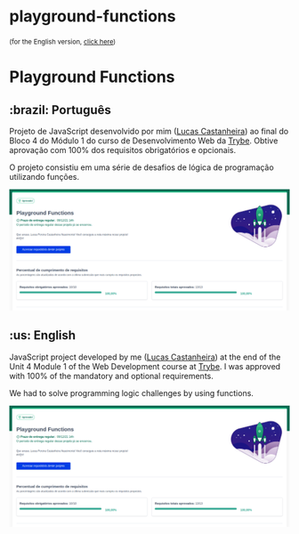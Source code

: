 # playground-functions
<small>(for the English version, <a href="#en">click here</a>)</small>

# Playground Functions
<h2>:brazil: Português</h2>
<p id="pt">Projeto de JavaScript desenvolvido por mim (<a href="https://www.linkedin.com/in/lucas-pereira-castanheira-nascimento-238355190/" target="_blank" rel="external">Lucas Castanheira</a>) ao final do Bloco 4 do Módulo 1 do curso de Desenvolvimento Web da <a href="https://www.betrybe.com" targe="_blank" rel="nofollow">Trybe</a>. Obtive aprovação com 100% dos requisitos obrigatórios e opcionais.</p>
<p>O projeto consistiu em uma série de desafios de lógica de programação utilizando funções.</p>

![Minha nota no projeto - My grade of the project](./notaPlayground.png)
<br>

<h2 id="en">:us: English</h2>
<p>JavaScript project developed by me (<a href="https://www.linkedin.com/in/lucas-pereira-castanheira-nascimento-238355190/" target="_blank" rel="external">Lucas Castanheira</a>) at the end of the Unit 4 Module 1 of the Web Development course at <a href="https://www.betrybe.com" targe="_blank" rel="nofollow">Trybe</a>. I was approved with 100% of the mandatory and optional requirements.</p>
<p>We had to solve programming logic challenges by using functions.</p>

![My grade of the project - Minha nota no projeto](./notaPlayground.png)
